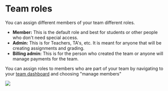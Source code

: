 # Team roles

You can assign different members of your team different roles.

* **Member:** This is the default role and best for students or other people who don't need special access.
* **Admin:** This is for Teachers, TA's, etc. It is meant for anyone that will be creating assignments and grading.
* **Billing admin:** This is for the person who created the team or anyone will manage payments for the team.

You can assign roles to members who are part of your team by navigating to your [team dashboard](https://repl.it/teams) and choosing "manage members"

<img src="/images/teamsForEducation/team-roles.png" />

